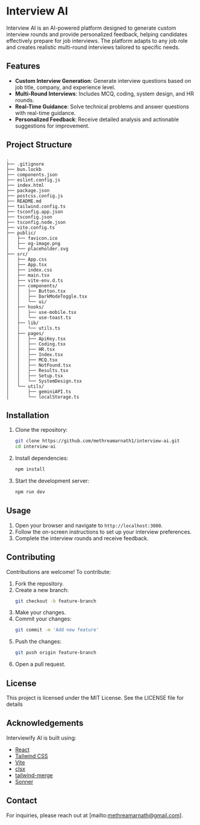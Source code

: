 # Interview AI

Interview AI is an AI-powered platform designed to generate custom interview rounds and provide personalized feedback, helping candidates effectively prepare for job interviews. The platform adapts to any job role and creates realistic multi-round interviews tailored to specific needs.

## Features

- **Custom Interview Generation**: Generate interview questions based on job title, company, and experience level.
- **Multi-Round Interviews**: Includes MCQ, coding, system design, and HR rounds.
- **Real-Time Guidance**: Solve technical problems and answer questions with real-time guidance.
- **Personalized Feedback**: Receive detailed analysis and actionable suggestions for improvement.

## Project Structure

```
.
├── .gitignore
├── bun.lockb
├── components.json
├── eslint.config.js
├── index.html
├── package.json
├── postcss.config.js
├── README.md
├── tailwind.config.ts
├── tsconfig.app.json
├── tsconfig.json
├── tsconfig.node.json
├── vite.config.ts
├── public/
│   ├── favicon.ico
│   ├── og-image.png
│   └── placeholder.svg
├── src/
│   ├── App.css
│   ├── App.tsx
│   ├── index.css
│   ├── main.tsx
│   ├── vite-env.d.ts
│   ├── components/
│   │   ├── Button.tsx
│   │   ├── DarkModeToggle.tsx
│   │   └── ui/
│   ├── hooks/
│   │   ├── use-mobile.tsx
│   │   └── use-toast.ts
│   ├── lib/
│   │   └── utils.ts
│   ├── pages/
│   │   ├── ApiKey.tsx
│   │   ├── Coding.tsx
│   │   ├── HR.tsx
│   │   ├── Index.tsx
│   │   ├── MCQ.tsx
│   │   ├── NotFound.tsx
│   │   ├── Results.tsx
│   │   ├── Setup.tsx
│   │   └── SystemDesign.tsx
│   └── utils/
│       ├── geminiAPI.ts
│       └── localStorage.ts
```

## Installation

1. Clone the repository:

   ```sh
   git clone https://github.com/methreamarnath1/interview-ai.git
   cd interview-ai
   ```

2. Install dependencies:

   ```sh
   npm install
   ```

3. Start the development server:
   ```sh
   npm run dev
   ```

## Usage

1. Open your browser and navigate to `http://localhost:3000`.
2. Follow the on-screen instructions to set up your interview preferences.
3. Complete the interview rounds and receive feedback.

## Contributing

Contributions are welcome! To contribute:

1. Fork the repository.
2. Create a new branch:
   ```sh
   git checkout -b feature-branch
   ```
3. Make your changes.
4. Commit your changes:
   ```sh
   git commit -m 'Add new feature'
   ```
5. Push the changes:
   ```sh
   git push origin feature-branch
   ```
6. Open a pull request.

## License

This project is licensed under the MIT License. See the LICENSE file for details

## Acknowledgements

Interviewify AI is built using:

- [React](https://reactjs.org/)
- [Tailwind CSS](https://tailwindcss.com/)
- [Vite](https://vitejs.dev/)
- [clsx](https://github.com/lukeed/clsx)
- [tailwind-merge](https://github.com/dcastil/tailwind-merge)
- [Sonner](https://github.com/emilkowalski/sonner)

## Contact

For inquiries, please reach out at [mailto:methreamarnath@gmail.com].
